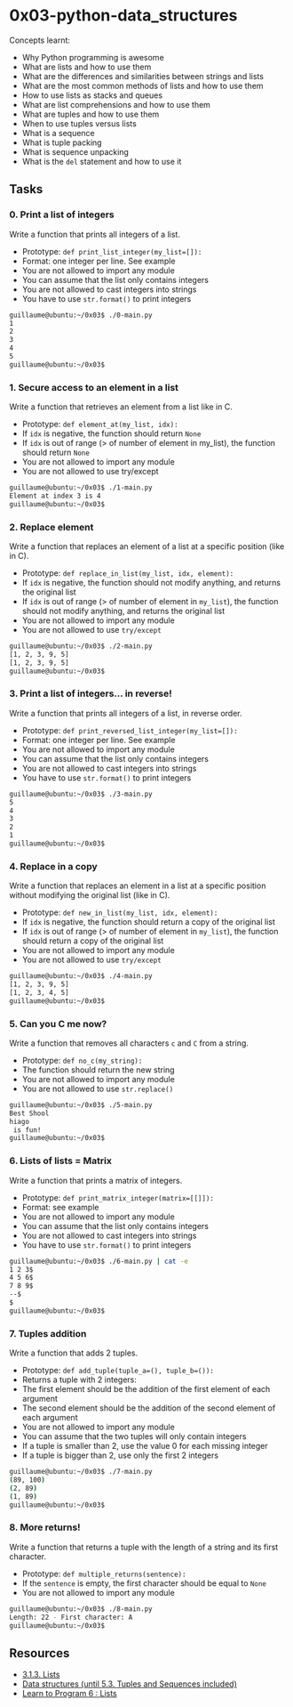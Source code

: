 # 0x03-python-data_structures
Concepts learnt:
- Why Python programming is awesome
- What are lists and how to use them
- What are the differences and similarities between strings and lists
- What are the most common methods of lists and how to use them
- How to use lists as stacks and queues
- What are list comprehensions and how to use them
- What are tuples and how to use them
- When to use tuples versus lists
- What is a sequence
- What is tuple packing
- What is sequence unpacking
- What is the `del` statement and how to use it
## Tasks
### 0. Print a list of integers
Write a function that prints all integers of a list.

- Prototype: `def print_list_integer(my_list=[]):`
- Format: one integer per line. See example
- You are not allowed to import any module
- You can assume that the list only contains integers
- You are not allowed to cast integers into strings
- You have to use `str.format()` to print integers
```bash
guillaume@ubuntu:~/0x03$ ./0-main.py
1
2
3
4
5
guillaume@ubuntu:~/0x03$ 
```
### 1. Secure access to an element in a list
Write a function that retrieves an element from a list like in C.
- Prototype: `def element_at(my_list, idx):`
- If `idx` is negative, the function should return `None`
- If `idx` is out of range (> of number of element in my_list), the function should return `None`
- You are not allowed to import any module
- You are not allowed to use try/except
```bash
guillaume@ubuntu:~/0x03$ ./1-main.py
Element at index 3 is 4
guillaume@ubuntu:~/0x03$ 
```
### 2. Replace element
Write a function that replaces an element of a list at a specific position (like in C).

- Prototype: `def replace_in_list(my_list, idx, element):`
- If `idx` is negative, the function should not modify anything, and returns the original list
- If `idx` is out of range (> of number of element in `my_list`), the function should not modify anything, and returns the original list
- You are not allowed to import any module
- You are not allowed to use `try/except`
```bash
guillaume@ubuntu:~/0x03$ ./2-main.py
[1, 2, 3, 9, 5]
[1, 2, 3, 9, 5]
guillaume@ubuntu:~/0x03$ 
```
### 3. Print a list of integers... in reverse!
Write a function that prints all integers of a list, in reverse order.

- Prototype: `def print_reversed_list_integer(my_list=[]):`
- Format: one integer per line. See example
- You are not allowed to import any module
- You can assume that the list only contains integers
- You are not allowed to cast integers into strings
- You have to use `str.format()` to print integers
```bash
guillaume@ubuntu:~/0x03$ ./3-main.py
5
4
3
2
1
guillaume@ubuntu:~/0x03$ 
```
### 4. Replace in a copy
Write a function that replaces an element in a list at a specific position without modifying the original list (like in C).
- Prototype: `def new_in_list(my_list, idx, element):`
- If `idx` is negative, the function should return a copy of the original list
- If `idx` is out of range (> of number of element in `my_list`), the function should return a copy of the original list
- You are not allowed to import any module
- You are not allowed to use `try/except`
```bash
guillaume@ubuntu:~/0x03$ ./4-main.py
[1, 2, 3, 9, 5]
[1, 2, 3, 4, 5]
guillaume@ubuntu:~/0x03$ 
```
### 5. Can you C me now?
Write a function that removes all characters `c` and `C` from a string.

- Prototype: `def no_c(my_string):`
- The function should return the new string
- You are not allowed to import any module
- You are not allowed to use `str.replace()`
```bash
guillaume@ubuntu:~/0x03$ ./5-main.py
Best Shool
hiago
 is fun!
guillaume@ubuntu:~/0x03$ 
```
### 6. Lists of lists = Matrix
Write a function that prints a matrix of integers.

- Prototype: `def print_matrix_integer(matrix=[[]]):`
- Format: see example
- You are not allowed to import any module
- You can assume that the list only contains integers
- You are not allowed to cast integers into strings
- You have to use `str.format()` to print integers
```bash
guillaume@ubuntu:~/0x03$ ./6-main.py | cat -e
1 2 3$
4 5 6$
7 8 9$
--$
$
guillaume@ubuntu:~/0x03$ 
```
### 7. Tuples addition
Write a function that adds 2 tuples.

- Prototype: `def add_tuple(tuple_a=(), tuple_b=()):`
- Returns a tuple with 2 integers:
- The first element should be the addition of the first element of each argument
- The second element should be the addition of the second element of each argument
- You are not allowed to import any module
- You can assume that the two tuples will only contain integers
- If a tuple is smaller than 2, use the value 0 for each missing integer
- If a tuple is bigger than 2, use only the first 2 integers
```bash
guillaume@ubuntu:~/0x03$ ./7-main.py
(89, 100)
(2, 89)
(1, 89)
guillaume@ubuntu:~/0x03$ 
```
### 8. More returns!
Write a function that returns a tuple with the length of a string and its first character.

- Prototype: `def multiple_returns(sentence):`
- If the `sentence` is empty, the first character should be equal to `None`
- You are not allowed to import any module
```bash
guillaume@ubuntu:~/0x03$ ./8-main.py
Length: 22 - First character: A
guillaume@ubuntu:~/0x03$ 
```
### 
### 
### 
### 
### 

## Resources
- [3.1.3. Lists](https://docs.python.org/3/tutorial/introduction.html#lists)
- [Data structures (until 5.3. Tuples and Sequences included)](https://docs.python.org/3/tutorial/datastructures.html)
- [Learn to Program 6 : Lists](https://www.youtube.com/watch?v=A1HUzrvS-Pw)